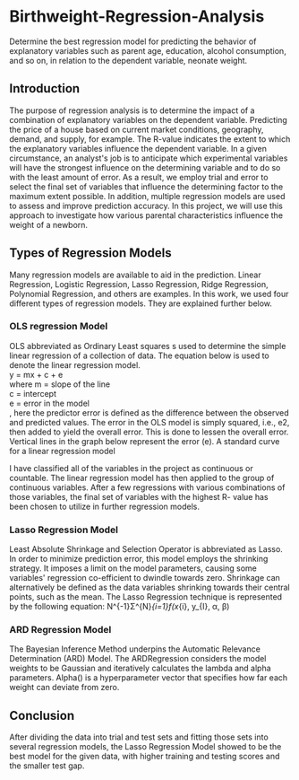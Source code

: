 # Birthweight-Regression-Analysis
Determine the best regression model for predicting the behavior of explanatory variables such as parent age, education, alcohol consumption, and so on, in relation to the dependent variable, neonate weight.
## Introduction
The purpose of regression analysis is to determine the impact of a combination of explanatory variables on the dependent variable. Predicting the price of a house based on current market conditions, geography, demand, and supply, for example. The R-value indicates the extent to which the explanatory variables influence the dependent variable. In a given circumstance, an analyst's job is to anticipate which experimental variables will have the strongest influence on the determining variable and to do so with the least amount of error. As a result, we employ trial and error to select the final set of variables that influence the determining factor to the maximum extent possible. In addition, multiple regression models are used to assess and improve prediction accuracy. In this project, we will use this approach to investigate how various parental characteristics influence the weight of a newborn.
## Types of Regression Models
Many regression models are available to aid in the prediction. Linear Regression, Logistic Regression, Lasso Regression, Ridge Regression, Polynomial Regression, and others are examples. In this work, we used four different types of regression models. They are explained further below.
### OLS regression Model
OLS abbreviated as Ordinary Least squares s used to determine the simple linear regression of a collection of data. The equation below is used to denote the linear regression model.</br>
y = mx + c + e </br>
where m = slope of the line </br>
      c = intercept </br>
      e = error in the model </br>, here the predictor error is defined as the difference between the observed and predicted values.
The error in the OLS model is simply squared, i.e., e2, then added to yield the overall error. This is done to lessen the overall error. Vertical lines in the graph below represent the error (e).
A standard curve for a linear regression model

 I have classified all of the variables in the project as continuous or countable. The linear regression model has then applied to the group of continuous variables. After a few regressions with various combinations of those variables, the final set of variables with the highest R- value has been chosen to utilize in further regression models.
### Lasso Regression Model
Least Absolute Shrinkage and Selection Operator is abbreviated as Lasso. In order to minimize prediction error, this model employs the shrinking strategy. It imposes a limit on the model parameters, causing some variables' regression co-efficient to dwindle towards zero. Shrinkage can alternatively be defined as the data variables shrinking towards their central points, such as the mean.
The Lasso Regression technique is represented by the following equation:
N^{-1}Σ^{N}_{i=1}f(x_{i}, y_{I}, α, β)
### ARD Regression Model
The Bayesian Inference Method underpins the Automatic Relevance Determination (ARD) Model. The ARDRegression considers the model weights to be Gaussian and iteratively calculates the lambda and alpha parameters. Alpha() is a hyperparameter vector that specifies how far each weight can deviate from zero.
## Conclusion
After dividing the data into trial and test sets and fitting those sets into several regression models, the Lasso Regression Model showed to be the best model for the given data, with higher training and testing scores and the smaller test gap. 
